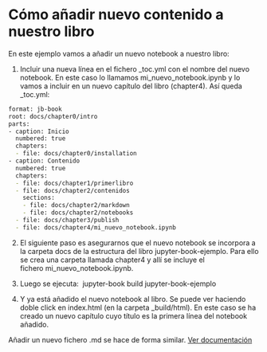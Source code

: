 # Cómo añadir nuevo contenido a nuestro libro

En este ejemplo vamos a añadir un nuevo notebook a nuestro libro:

1. Incluir una nueva línea en el fichero _toc.yml con el nombre del nuevo notebook. En este caso lo llamamos mi_nuevo_notebook.ipynb y lo vamos a incluir en un nuevo capítulo del libro (chapter4). Así queda _toc.yml:
```bash
format: jb-book
root: docs/chapter0/intro
parts:
- caption: Inicio
  numbered: true
  chapters:
  - file: docs/chapter0/installation
- caption: Contenido
  numbered: true
  chapters:
  - file: docs/chapter1/primerlibro
  - file: docs/chapter2/contenidos
    sections:
    - file: docs/chapter2/markdown
    - file: docs/chapter2/notebooks
  - file: docs/chapter3/publish
  - file: docs/chapter4/mi_nuevo_notebook.ipynb
```

2. El siguiente paso es asegurarnos que el nuevo notebook se incorpora a la carpeta docs de la estructura del libro jupyter-book-ejemplo. Para ello se crea una carpeta llamada chapter4 y allí se incluye el fichero mi_nuevo_notebook.ipynb.

3. Luego se ejecuta:  jupyter-book build jupyter-book-ejemplo

4. Y ya está añadido el nuevo notebook al libro. Se puede ver haciendo doble click en index.html (en la carpeta _build/html). En este caso se ha creado un nuevo capítulo cuyo título es la primera línea del notebook añadido.

Añadir un nuevo fichero .md se hace de forma similar. [Ver documentación](https://jupyterbook.org/en/stable/start/new-file.html)
